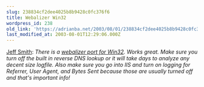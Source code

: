 ```yaml
---
slug: 238834cf2dee4025b8b9428c0fc376f6
title: Webalizer Win32
wordpress_id: 238
old_link: 'https://adrianba.net/2003/08/01/238834cf2dee4025b8b9428c0fc376f6/'
last_modified_at: 2003-08-01T12:29:06.000Z
---
```


[
Jeff Smith](http://groups.yahoo.com/group/win_tech_off_topic/message/21170): _There is a
[webalizer port
for Win32](http://www.medasys-lille.com/webalizer/). Works great. Make sure you turn off the built in
reverse DNS lookup or it will take days to analyze any decent size
logfile. Also make sure you go into IIS and turn on logging for
Referrer, User Agent, and Bytes Sent because those are usually
turned off and that's important info!_

